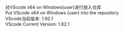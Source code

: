 对VScode x64 on Windows(user)进行放入仓库 \
Put VScode x64 on Windows (user) into the repository \
VScode当前版本: 1.92.1 \
VScode Current Version: 1.92.1
